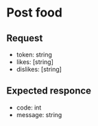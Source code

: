 # Post food
## Request
* token: string
* likes: [string]
* dislikes: [string]

## Expected responce
* code: int
* message: string